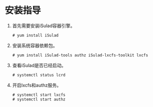 # 安装指导<a name="ZH-CN_TOPIC_0184808015"></a>

1.  首先需要安装iSulad容器引擎。

    ```
    # yum install iSulad
    ```

2.  安装系统容器依赖包。

    ```
    # yum install iSulad-tools authz iSulad-lxcfs-toolkit lxcfs
    ```

3.  查看iSulad是否已经启动。

    ```
    # systemctl status lcrd
    ```

4.  开启lxcfs和authz服务。

    ```
    # systemctl start lxcfs
    # systemctl start authz
    ```


